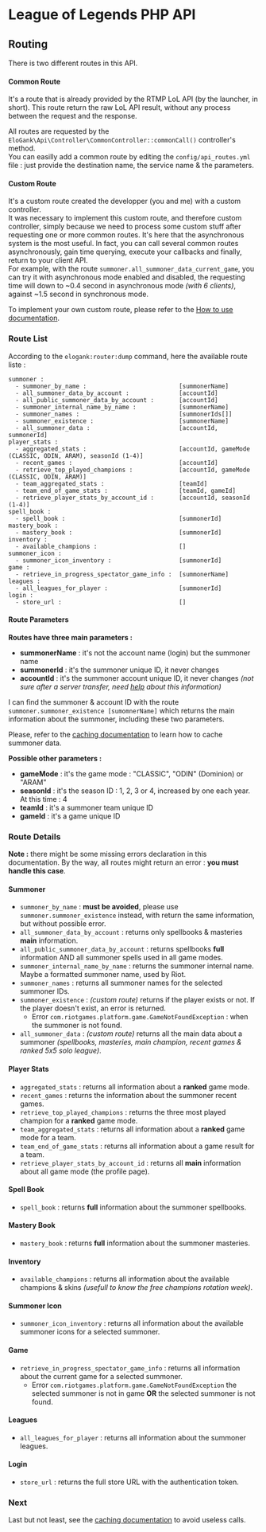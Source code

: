League of Legends PHP API
=========================

## Routing

There is two different routes in this API.

#### Common Route

It's a route that is already provided by the RTMP LoL API (by the launcher, in short).
This route return the raw LoL API result, without any process between the request and the response.

All routes are requested by the `EloGank\Api\Controller\CommonController::commonCall()` controller's method.  
You can easilly add a common route by editing the `config/api_routes.yml` file : just provide the destination name, the service name & the parameters.

#### Custom Route

It's a custom route created the developper (you and me) with a custom controller.  
It was necessary to implement this custom route, and therefore custom controller, simply because we need to process some custom stuff after requesting one or more common routes. It's here that the asynchronous system is the most useful. In fact, you can call several common routes asynchronously, gain time querying, execute your callbacks and finally, return to your client API.  
For example, with the route `summoner.all_summoner_data_current_game`, you can try it with asynchronous mode enabled and disabled, the requesting time will down to ~0.4 second in asynchronous mode *(with 6 clients)*, against ~1.5 second in synchronous mode.

To implement your own custom route, please refer to the [How to use documentation](https://github.com/EloGank/lol-php-api/blob/master/doc/how_to_use.md#implement-your-own-api-route).

### Route List

According to the `elogank:router:dump` command, here the available route liste :

```
summoner :
  - summoner_by_name :                          [summonerName]
  - all_summoner_data_by_account :              [accountId]
  - all_public_summoner_data_by_account :       [accountId]
  - summoner_internal_name_by_name :            [summonerName]
  - summoner_names :                            [summonerIds[]]
  - summoner_existence :                        [summonerName]
  - all_summoner_data :                         [accountId, summonerId]
player_stats :
  - aggregated_stats :                          [accountId, gameMode (CLASSIC, ODIN, ARAM), seasonId (1-4)]
  - recent_games :                              [accountId]
  - retrieve_top_played_champions :             [accountId, gameMode (CLASSIC, ODIN, ARAM)]
  - team_aggregated_stats :                     [teamId]
  - team_end_of_game_stats :                    [teamId, gameId]
  - retrieve_player_stats_by_account_id :       [accountId, seasonId (1-4)]
spell_book :
  - spell_book :                                [summonerId]
mastery_book :
  - mastery_book :                              [summonerId]
inventory :
  - available_champions :                       []
summoner_icon :
  - summoner_icon_inventory :                   [summonerId]
game :
  - retrieve_in_progress_spectator_game_info :  [summonerName]
leagues :
  - all_leagues_for_player :                    [summonerId]
login :
  - store_url :                                 []
```

#### Route Parameters

**Routes have three main parameters :**

* **summonerName** : it's not the account name (login) but the summoner name
* **summonerId** : it's the summoner unique ID, it never changes
* **accountId** : it's the summoner account unique ID, it never changes *(not sure after a server transfer, need [help](https://github.com/EloGank/lol-php-api/issues) about this information)*

I can find the summoner & account ID with the route `summoner.summoner_existence [sumomnerName]` which returns the main information about the summoner, including these two parameters.

Please, refer to the [caching documentation](./caching.md) to learn how to cache summoner data.

**Possible other parameters :**

* **gameMode** : it's the game mode : "CLASSIC", "ODIN" (Dominion) or "ARAM"
* **seasonId** : it's the season ID : 1, 2, 3 or 4, increased by one each year. At this time : 4
* **teamId** : it's a summoner team unique ID
* **gameId** : it's a game unique ID

### Route Details

**Note :** there might be some missing errors declaration in this documentation. By the way, all routes might return an error : **you must handle this case**.

#### Summoner
* `summoner_by_name` : **must be avoided**, please use `summoner.summoner_existence` instead, with return the same information, but without possible error.
* `all_summoner_data_by_account` : returns only spellbooks & masteries **main** information.
* `all_public_summoner_data_by_account` : returns spellbooks **full** information AND all summoner spells used in all game modes.
* `summoner_internal_name_by_name` : returns the summoner internal name. Maybe a formatted summoner name, used by Riot.
* `summoner_names` : returns all summoner names for the selected summoner IDs.
* `summoner_existence` : *(custom route)* returns if the player exists or not. If the player doesn't exist, an error is returned.
    * Error `com.riotgames.platform.game.GameNotFoundException` : when the summoner is not found.
* `all_summoner_data` : *(custom route)* returns all the main data about a summoner *(spellbooks, masteries, main champion, recent games & ranked 5x5 solo league)*.

#### Player Stats
* `aggregated_stats` : returns all information about a **ranked** game mode.
* `recent_games` : returns the information about the summoner recent games.
* `retrieve_top_played_champions` : returns the three most played champion for a **ranked** game mode.
* `team_aggregated_stats` : returns all information about a **ranked** game mode for a team.
* `team_end_of_game_stats` : returns all information about a game result for a team.
* `retrieve_player_stats_by_account_id` : returns all **main** information about all game mode (the profile page).

#### Spell Book
* `spell_book` : returns **full** information about the summoner spellbooks.

#### Mastery Book
* `mastery_book` : returns **full** information about the summoner masteries.

#### Inventory
* `available_champions` : returns all information about the available champions & skins *(usefull to know the free champions rotation week)*.

#### Summoner Icon
* `summoner_icon_inventory` : returns all information about the available summoner icons for a selected summoner.

#### Game
* `retrieve_in_progress_spectator_game_info` : returns all information about the current game for a selected summoner.
    * Error `com.riotgames.platform.game.GameNotFoundException` the selected summoner is not in game **OR** the selected summoner is not found.

#### Leagues
* `all_leagues_for_player` : returns all information about the summoner leagues.

#### Login
* `store_url` : returns the full store URL with the authentication token.

### Next

Last but not least, see the [caching documentation](./caching.md) to avoid useless calls.